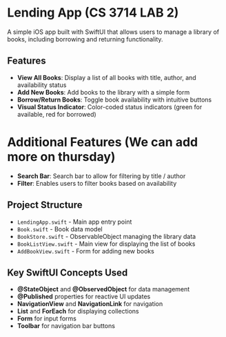 # Lending App (CS 3714 LAB 2)

A simple iOS app built with SwiftUI that allows users to manage a library of books, including borrowing and returning functionality.

## Features

- **View All Books**: Display a list of all books with title, author, and availability status
- **Add New Books**: Add books to the library with a simple form
- **Borrow/Return Books**: Toggle book availability with intuitive buttons
- **Visual Status Indicator**: Color-coded status indicators (green for available, red for borrowed)
  
# Additional Features (We can add more on thursday)
- **Search Bar**: Search bar to allow for filtering by title / author
- **Filter**: Enables users to filter books based on availability

## Project Structure

- `LendingApp.swift` - Main app entry point
- `Book.swift` - Book data model
- `BookStore.swift` - ObservableObject managing the library data
- `BookListView.swift` - Main view for displaying the list of books
- `AddBookView.swift` - Form for adding new books


## Key SwiftUI Concepts Used

- **@StateObject** and **@ObservedObject** for data management
- **@Published** properties for reactive UI updates
- **NavigationView** and **NavigationLink** for navigation
- **List** and **ForEach** for displaying collections
- **Form** for input forms
- **Toolbar** for navigation bar buttons
